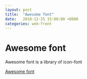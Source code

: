 ```yaml
---
layout: post
title:  "Awesome font"
date:   2018-12-25 15:00:00 +0800
categories: web-front
---
```


# Awesome font

Awesome font is a library of icon-font

[Awesome font](fontawesome.dashgame.com)